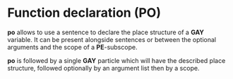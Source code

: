 # Function declaration (PO)

**po** allows to use a sentence to declare the place structure of a **GAY**
variable. It can be present alongside sentences or between the optional
arguments and the scope of a **PE**-subscope.

**po** is followed by a single **GAY** particle which will have the described
place structure, followed optionally by an argument list then by a scope.